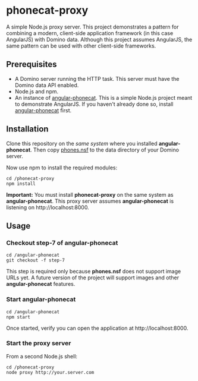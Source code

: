# phonecat-proxy

A simple Node.js proxy server.  This project demonstrates a pattern
for combining a modern, client-side application framework (in this case
AngularJS) with Domino data.  Although this project assumes AngularJS,
the same pattern can be used with other client-side frameworks.

## Prerequisites

- A Domino server running the HTTP task.  This server must have the Domino data
API enabled.
- Node.js and npm.
- An instance of [angular-phonecat](https://github.com/angular/angular-phonecat).
This is a simple Node.js project meant to demonstrate AngularJS.  If you haven't
already done so, install [angular-phonecat](https://github.com/angular/angular-phonecat) 
first.

## Installation

Clone this repository on the _same system_ where you installed **angular-phonecat**.  Then
copy [phones.nsf](nsf/phones.nsf) to the data directory of your Domino server.

Now use npm to install the required modules:

```
cd /phonecat-proxy
npm install
```

**Important:** You must install **phonecat-proxy** on the same system as **angular-phonecat**.
This proxy server assumes **angular-phonecat** is listening on http://localhost:8000.

## Usage

### Checkout step-7 of angular-phonecat

```
cd /angular-phonecat
git checkout -f step-7
```

This step is required only because **phones.nsf** does not support image URLs yet.  A future
version of the project will support images and other **angular-phonecat** features.

### Start angular-phonecat

```
cd /angular-phonecat
npm start
```

Once started, verify you can open the application at http://localhost:8000.

### Start the proxy server

From a second Node.js shell:

```
cd /phonecat-proxy
node proxy http://your.server.com
```
